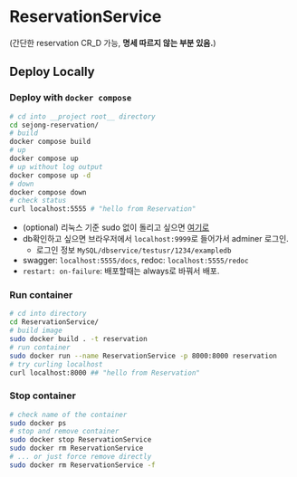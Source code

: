 # ReservationService
(간단한 reservation CR_D 가능, __명세 따르지 않는 부분 있음.__)

## Deploy Locally

### Deploy with `docker compose` 
```sh
# cd into __project root__ directory
cd sejong-reservation/
# build
docker compose build
# up
docker compose up
# up without log output
docker compose up -d
# down
docker compose down
# check status
curl localhost:5555 # "hello from Reservation"
```

- (optional) 리눅스 기준 sudo 없이 돌리고 싶으면 [여기로](https://docs.docker.com/engine/install/linux-postinstall/#manage-docker-as-a-non-root-user)
- db확인하고 싶으면 브라우저에서 `localhost:9999`로 들어가서 adminer 로그인.
    - 로그인 정보 `MySQL/dbservice/testusr/1234/exampledb` 
- swagger: `localhost:5555/docs`, redoc: `localhost:5555/redoc`
- `restart: on-failure`: 배포할때는 always로 바꿔서 배포.

### Run container 
```sh
# cd into directory
cd ReservationService/
# build image
sudo docker build . -t reservation
# run container
sudo docker run --name ReservationService -p 8000:8000 reservation 
# try curling localhost
curl localhost:8000 ## "hello from Reservation"
```

### Stop container
```sh
# check name of the container
sudo docker ps 
# stop and remove container
sudo docker stop ReservationService
sudo docker rm ReservationService
# ... or just force remove directly
sudo docker rm ReservationService -f
```
